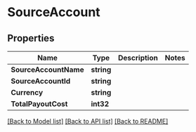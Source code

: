 # SourceAccount

## Properties

Name | Type | Description | Notes
------------ | ------------- | ------------- | -------------
**SourceAccountName** | **string** |  | 
**SourceAccountId** | **string** |  | 
**Currency** | **string** |  | 
**TotalPayoutCost** | **int32** |  | 

[[Back to Model list]](../README.md#documentation-for-models) [[Back to API list]](../README.md#documentation-for-api-endpoints) [[Back to README]](../README.md)


